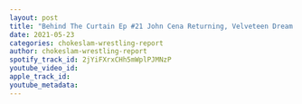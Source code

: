 ```yaml
---
layout: post
title: "Behind The Curtain Ep #21 John Cena Returning, Velveteen Dream news, Keith Lee not certain when he is back! "
date: 2021-05-23
categories: chokeslam-wrestling-report
author: chokeslam-wrestling-report
spotify_track_id: 2jYiFXrxCHh5mWplPJMNzP
youtube_video_id: 
apple_track_id: 
youtube_metadata: 
---
```

